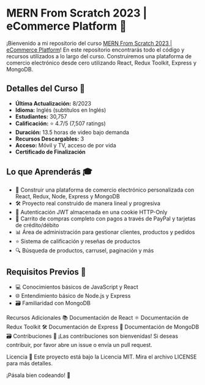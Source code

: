 # MERN From Scratch 2023 | eCommerce Platform 🚀

¡Bienvenido a mi repositorio del curso [MERN From Scratch 2023 | eCommerce Platform](https://www.udemy.com/course/mern-ecommerce/?couponCode=OF52424)! En este repositorio encontrarás todo el código y recursos utilizados a lo largo del curso. Construiremos una plataforma de comercio electrónico desde cero utilizando React, Redux Toolkit, Express y MongoDB.

## Detalles del Curso 📝
- **Última Actualización:** 8/2023
- **Idioma:** Inglés (subtítulos en Inglés)
- **Estudiantes:** 30,757
- **Calificación:** ⭐ 4.7/5 (7,507 ratings)
- **Duración:** 13.5 horas de video bajo demanda
- **Recursos Descargables:** 3
- **Acceso:** Móvil y TV, acceso de por vida
- **Certificado de Finalización**

## Lo que Aprenderás 🎓
- 🚀 Construir una plataforma de comercio electrónico personalizada con React, Redux, Node, Express y MongoDB
- 🛠 Proyecto real construido de manera lineal y progresiva
- 🔐 Autenticación JWT almacenada en una cookie HTTP-Only
- 🛒 Carrito de compras completo con pagos a través de PayPal y tarjetas de crédito/débito
- 📊 Área de administración para gestionar clientes, productos y pedidos
- ⭐ Sistema de calificación y reseñas de productos
- 🔍 Búsqueda de productos, carrusel, paginación y más

## Requisitos Previos 🔑
- 💻 Conocimientos básicos de JavaScript y React
- 🌐 Entendimiento básico de Node.js y Express
- 🗃 Familiaridad con MongoDB

Recursos Adicionales 📚
Documentación de React ⚛️
Documentación de Redux Toolkit 🛠
Documentación de Express 🚀
Documentación de MongoDB 🗃
Contribuciones 🤝
¡Las contribuciones son bienvenidas! Si deseas contribuir, por favor abre un issue o envía un pull request.

Licencia 📄
Este proyecto está bajo la Licencia MIT. Mira el archivo LICENSE para más detalles.

¡Pásala bien codeando! 🎉

